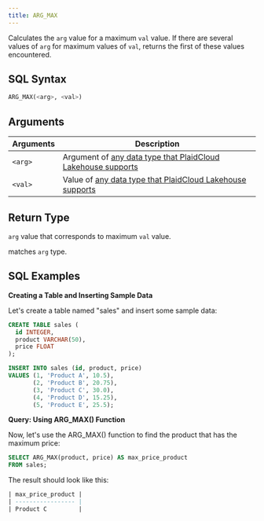 ```yaml
---
title: ARG_MAX
---
```


Calculates the `arg` value for a maximum `val` value. If there are several values of `arg` for maximum values of `val`, returns the first of these values encountered.

## SQL Syntax

```sql
ARG_MAX(<arg>, <val>)
```

## Arguments

| Arguments | Description                                                                                       |
|-----------|---------------------------------------------------------------------------------------------------|
| `<arg>`   | Argument of [any data type that PlaidCloud Lakehouse supports](../../00-sql-reference/10-data-types) |
| `<val>`   | Value of [any data type that PlaidCloud Lakehouse supports](../../00-sql-reference/10-data-types)    |

## Return Type

`arg` value that corresponds to maximum `val` value.

 matches `arg` type.

## SQL Examples

**Creating a Table and Inserting Sample Data**

Let's create a table named "sales" and insert some sample data:
```sql
CREATE TABLE sales (
  id INTEGER,
  product VARCHAR(50),
  price FLOAT
);

INSERT INTO sales (id, product, price)
VALUES (1, 'Product A', 10.5),
       (2, 'Product B', 20.75),
       (3, 'Product C', 30.0),
       (4, 'Product D', 15.25),
       (5, 'Product E', 25.5);
```

**Query: Using ARG_MAX() Function**

Now, let's use the ARG_MAX() function to find the product that has the maximum price:
```sql
SELECT ARG_MAX(product, price) AS max_price_product
FROM sales;
```

The result should look like this:
```sql
| max_price_product |
| ----------------- |
| Product C         |
```
